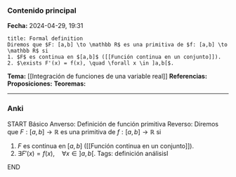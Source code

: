 ### Contenido principal

**Fecha:** 2024-04-29, 19:31

```ad-formal
title: Formal definition
Diremos que $F: [a,b] \to \mathbb R$ es una primitiva de $f: [a,b] \to \mathbb R$ si
1. $F$ es continua en $[a,b]$ ([[Función continua en un conjunto]]).
2. $\exists F'(x) = f(x), \quad \forall x \in ]a,b[$.
```

**Tema:** [[Integración de funciones de una variable real]]
**Referencias:**
**Proposiciones:**
**Teoremas:**

---
### Anki

START
Básico
Anverso: Definición de función primitiva
Reverso: Diremos que $F: [a,b] \to \mathbb R$ es una primitiva de $f: [a,b] \to \mathbb R$ si
1. $F$ es continua en $[a,b]$ ([[Función continua en un conjunto]]).
2. $\exists F'(x) = f(x), \quad \forall x \in ]a,b[$.
Tags: definición análisisI
<!--ID: 1714669443797-->
END
